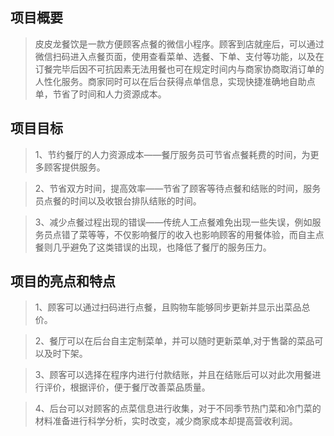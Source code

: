 ## 项目概要
>皮皮龙餐饮是一款方便顾客点餐的微信小程序。顾客到店就座后，可以通过微信扫码进入点餐页面，使用查看菜单、选餐、下单、支付等功能，以及在订餐完毕后因不可抗因素无法用餐也可在规定时间内与商家协商取消订单的人性化服务。商家同时可以在后台获得点单信息，实现快捷准确地自助点单，节省了时间和人力资源成本。

## 项目目标
>1、节约餐厅的人力资源成本——餐厅服务员可节省点餐耗费的时间，为更多顾客提供服务。

>2、节省双方时间，提高效率——节省了顾客等待点餐和结账的时间，服务员点餐的时间以及收银台排队结账的时间。

>3、减少点餐过程出现的错误——传统人工点餐难免出现一些失误，例如服务员点错了菜等等，不仅影响餐厅的收入也影响顾客的用餐体验，而自主点餐则几乎避免了这类错误的出现，也降低了餐厅的服务压力。

## 项目的亮点和特点
>1、顾客可以通过扫码进行点餐，且购物车能够同步更新并显示出菜品总价。

>2、餐厅可以在后台自主定制菜单，并可以随时更新菜单,对于售罄的菜品可以及时下架。

>3、顾客可以选择在程序内进行付款结账，并且在结账后可以对此次用餐进行评价，根据评价，便于餐厅改善菜品质量。

>4、后台可以对顾客的点菜信息进行收集，对于不同季节热门菜和冷门菜的材料准备进行科学分析，实时改变，减少商家成本却提高营收利润。
